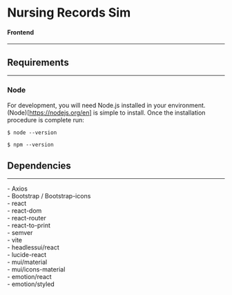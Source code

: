 # Nursing Records Sim
#### Frontend
<hr />

## Requirements
<hr/>

### Node
For development, you will need Node.js installed in your environment. (Node)[https://nodejs.org/en] is simple to install. Once the installation procedure is complete run:

```
$ node --version

$ npm --version
```

## Dependencies
<hr />
- Axios<br>
- Bootstrap / Bootstrap-icons<br>
- react<br>
- react-dom<br>
- react-router<br>
- react-to-print<br>
- semver<br>
- vite<br>
- headlessui/react <br> 
- lucide-react<br>
- mui/material <br>
- mui/icons-material <br>
- emotion/react <br> 
- emotion/styled <br>



